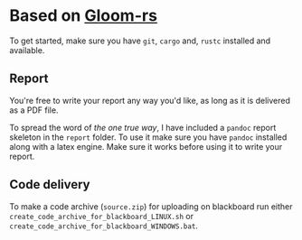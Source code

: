 # Based on [Gloom-rs](https://github.com/pbsds/gloom-rs)

To get started, make sure you have `git`, `cargo` and, `rustc` installed and available.

## Report

You're free to write your report any way you'd like, as long as it is delivered as a PDF file.

To spread the word of *the one true way*, I have included a `pandoc` report skeleton in the `report` folder.
To use it make sure you have `pandoc` installed along with a latex engine.
Make sure it works before using it to write your report.

## Code delivery

To make a code archive (`source.zip`) for uploading on blackboard run either `create_code_archive_for_blackboard_LINUX.sh` or `create_code_archive_for_blackboard_WINDOWS.bat`.
